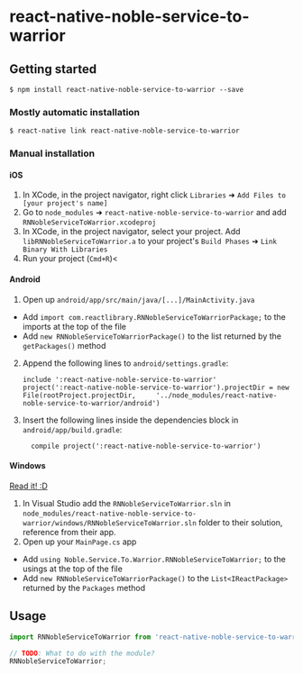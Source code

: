 
# react-native-noble-service-to-warrior

## Getting started

`$ npm install react-native-noble-service-to-warrior --save`

### Mostly automatic installation

`$ react-native link react-native-noble-service-to-warrior`

### Manual installation


#### iOS

1. In XCode, in the project navigator, right click `Libraries` ➜ `Add Files to [your project's name]`
2. Go to `node_modules` ➜ `react-native-noble-service-to-warrior` and add `RNNobleServiceToWarrior.xcodeproj`
3. In XCode, in the project navigator, select your project. Add `libRNNobleServiceToWarrior.a` to your project's `Build Phases` ➜ `Link Binary With Libraries`
4. Run your project (`Cmd+R`)<

#### Android

1. Open up `android/app/src/main/java/[...]/MainActivity.java`
  - Add `import com.reactlibrary.RNNobleServiceToWarriorPackage;` to the imports at the top of the file
  - Add `new RNNobleServiceToWarriorPackage()` to the list returned by the `getPackages()` method
2. Append the following lines to `android/settings.gradle`:
  	```
  	include ':react-native-noble-service-to-warrior'
  	project(':react-native-noble-service-to-warrior').projectDir = new File(rootProject.projectDir, 	'../node_modules/react-native-noble-service-to-warrior/android')
  	```
3. Insert the following lines inside the dependencies block in `android/app/build.gradle`:
  	```
      compile project(':react-native-noble-service-to-warrior')
  	```

#### Windows
[Read it! :D](https://github.com/ReactWindows/react-native)

1. In Visual Studio add the `RNNobleServiceToWarrior.sln` in `node_modules/react-native-noble-service-to-warrior/windows/RNNobleServiceToWarrior.sln` folder to their solution, reference from their app.
2. Open up your `MainPage.cs` app
  - Add `using Noble.Service.To.Warrior.RNNobleServiceToWarrior;` to the usings at the top of the file
  - Add `new RNNobleServiceToWarriorPackage()` to the `List<IReactPackage>` returned by the `Packages` method


## Usage
```javascript
import RNNobleServiceToWarrior from 'react-native-noble-service-to-warrior';

// TODO: What to do with the module?
RNNobleServiceToWarrior;
```
  